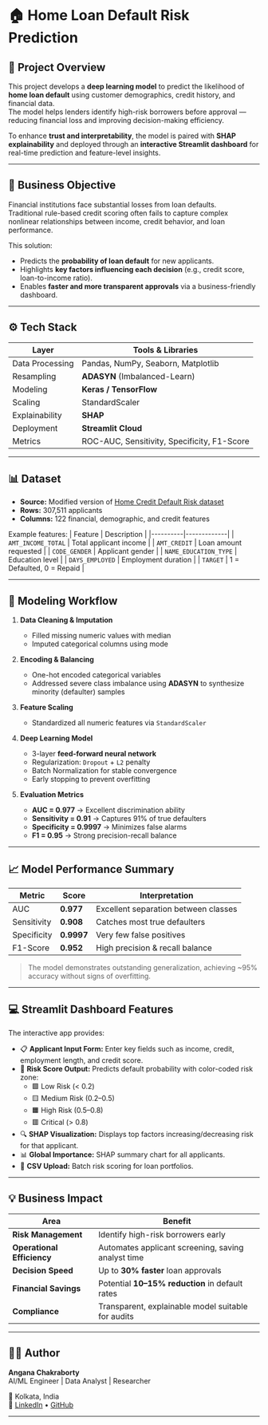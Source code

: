 # 🏠 Home Loan Default Risk Prediction

## 📘 Project Overview
This project develops a **deep learning model** to predict the likelihood of **home loan default** using customer demographics, credit history, and financial data.  
The model helps lenders identify high-risk borrowers before approval — reducing financial loss and improving decision-making efficiency.

To enhance **trust and interpretability**, the model is paired with **SHAP explainability** and deployed through an **interactive Streamlit dashboard** for real-time prediction and feature-level insights.

---

## 🎯 Business Objective
Financial institutions face substantial losses from loan defaults.  
Traditional rule-based credit scoring often fails to capture complex nonlinear relationships between income, credit behavior, and loan performance.  

This solution:
- Predicts the **probability of loan default** for new applicants.  
- Highlights **key factors influencing each decision** (e.g., credit score, loan-to-income ratio).  
- Enables **faster and more transparent approvals** via a business-friendly dashboard.

---

## ⚙️ Tech Stack
| Layer | Tools & Libraries |
|-------|-------------------|
| Data Processing | Pandas, NumPy, Seaborn, Matplotlib |
| Resampling | **ADASYN** (Imbalanced-Learn) |
| Modeling | **Keras / TensorFlow** |
| Scaling | StandardScaler |
| Explainability | **SHAP** |
| Deployment | **Streamlit Cloud** |
| Metrics | ROC-AUC, Sensitivity, Specificity, F1-Score |

---

## 📊 Dataset
- **Source:** Modified version of [Home Credit Default Risk dataset](https://www.kaggle.com/c/home-credit-default-risk)  
- **Rows:** 307,511 applicants  
- **Columns:** 122 financial, demographic, and credit features  

Example features:
| Feature | Description |
|----------|-------------|
| `AMT_INCOME_TOTAL` | Total applicant income |
| `AMT_CREDIT` | Loan amount requested |
| `CODE_GENDER` | Applicant gender |
| `NAME_EDUCATION_TYPE` | Education level |
| `DAYS_EMPLOYED` | Employment duration |
| `TARGET` | 1 = Defaulted, 0 = Repaid |

---

## 🧠 Modeling Workflow

1. **Data Cleaning & Imputation**
   - Filled missing numeric values with median  
   - Imputed categorical columns using mode  

2. **Encoding & Balancing**
   - One-hot encoded categorical variables  
   - Addressed severe class imbalance using **ADASYN** to synthesize minority (defaulter) samples  

3. **Feature Scaling**
   - Standardized all numeric features via `StandardScaler`  

4. **Deep Learning Model**
   - 3-layer **feed-forward neural network**  
   - Regularization: `Dropout` + `L2` penalty  
   - Batch Normalization for stable convergence  
   - Early stopping to prevent overfitting  

5. **Evaluation Metrics**
   - **AUC = 0.977** → Excellent discrimination ability  
   - **Sensitivity = 0.91** → Captures 91% of true defaulters  
   - **Specificity = 0.9997** → Minimizes false alarms  
   - **F1 = 0.95** → Strong precision-recall balance  

---

## 📈 Model Performance Summary

| Metric | Score | Interpretation |
|--------|-------|----------------|
| AUC | **0.977** | Excellent separation between classes |
| Sensitivity | **0.908** | Catches most true defaulters |
| Specificity | **0.9997** | Very few false positives |
| F1-Score | **0.952** | High precision & recall balance |

> The model demonstrates outstanding generalization, achieving ~95% accuracy without signs of overfitting.

---

## 💻 Streamlit Dashboard Features

The interactive app provides:
- 📋 **Applicant Input Form:** Enter key fields such as income, credit, employment length, and credit score.  
- 🧮 **Risk Score Output:** Predicts default probability with color-coded risk zone:
  - 🟩 Low Risk (< 0.2)  
  - 🟨 Medium Risk (0.2–0.5)  
  - 🟧 High Risk (0.5–0.8)  
  - 🟥 Critical (> 0.8)  
- 🔍 **SHAP Visualization:** Displays top factors increasing/decreasing risk for that applicant.  
- 📊 **Global Importance:** SHAP summary chart for all applicants.  
- 📂 **CSV Upload:** Batch risk scoring for loan portfolios.

---

## 💡 Business Impact

| Area | Benefit |
|------|----------|
| **Risk Management** | Identify high-risk borrowers early |
| **Operational Efficiency** | Automates applicant screening, saving analyst time |
| **Decision Speed** | Up to **30% faster** loan approvals |
| **Financial Savings** | Potential **10–15% reduction** in default rates |
| **Compliance** | Transparent, explainable model suitable for audits |

---
## 👩‍💻 Author
**Angana Chakraborty**  
AI/ML Engineer | Data Analyst | Researcher  

📍 Kolkata, India  
🔗 [LinkedIn](https://linkedin.com/in/angana-chakraborty) • [GitHub](https://github.com/Angana007)

---

